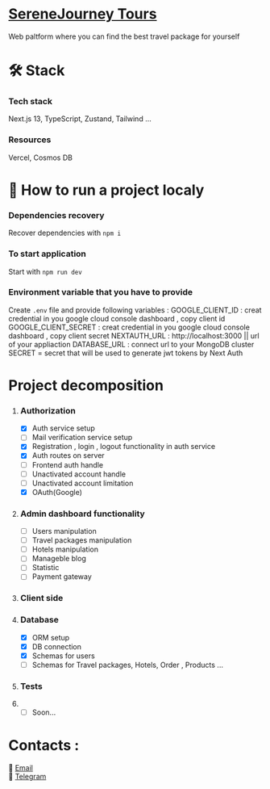 # <a href="" target="_blank">SereneJourney Tours</a>
Web paltform where you can find the best travel package for yourself<br/>

# 🛠️ Stack 

### Tech stack
Next.js 13, TypeScript, Zustand, Tailwind ...

### Resources
Vercel, Cosmos DB

# 🔧 How to run a project localy
### Dependencies recovery
Recover dependencies with `npm i`
### To start application
Start with `npm run dev`
### Environment variable that you have to provide
Create `.env` file and provide following variables :
GOOGLE_CLIENT_ID : creat credential in you google cloud console dashboard , copy client id
GOOGLE_CLIENT_SECRET : creat credential in you google cloud console dashboard , copy client secret
NEXTAUTH_URL : http://localhost:3000 || url of your appliaction
DATABASE_URL : connect url to your MongoDB cluster
SECRET = secret that will be used to generate jwt tokens by Next Auth

# Project decomposition
1.  ### Authorization
    
    - [x] Auth service setup
    - [ ] Mail verification service setup
    - [x] Registration , login , logout functionality in auth service
    - [x] Auth routes on server
    - [ ] Frontend auth handle
    - [ ] Unactivated account handle
    - [ ] Unactivated account limitation
    - [x] OAuth(Google)

2. ### Admin dashboard functionality
    
    - [ ] Users manipulation
    - [ ] Travel packages manipulation
    - [ ] Hotels manipulation
    - [ ] Manageble blog
    - [ ] Statistic
    - [ ] Payment gateway

3. ### Client side

4. ### Database
   
    - [x] ORM setup
    - [x] DB connection
    - [X] Schemas for users
    - [ ] Schemas for Travel packages, Hotels, Order , Products ...
    
6. ### Tests
7. 
    - [ ] Soon...

# Contacts :<br/>
📨 <a href="mailto:zhovanukolexander@gmail.com">Email</a><br/>
📱 <a href="https://t.me/sashazhov" target="_blank">Telegram</a>




